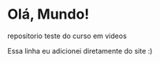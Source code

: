 # Olá, Mundo!
 repositorio teste do curso em videos
  
Essa linha eu adicionei diretamente do site :)
